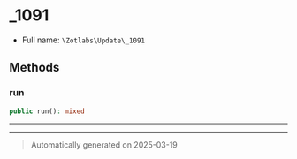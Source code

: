 
# _1091





* Full name: `\Zotlabs\Update\_1091`




## Methods


### run



```php
public run(): mixed
```












***


***
> Automatically generated on 2025-03-19
